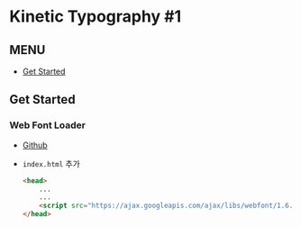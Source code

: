 # Kinetic Typography #1

## MENU

* [Get Started](#get-started)

## Get Started

### Web Font Loader

* [Github](https://github.com/typekit/webfontloader)

* `index.html` 추가

  ```html
  <head>
      ...
      ...
      <script src="https://ajax.googleapis.com/ajax/libs/webfont/1.6.26/webfont.js"></script>
  </head>
  ```

  